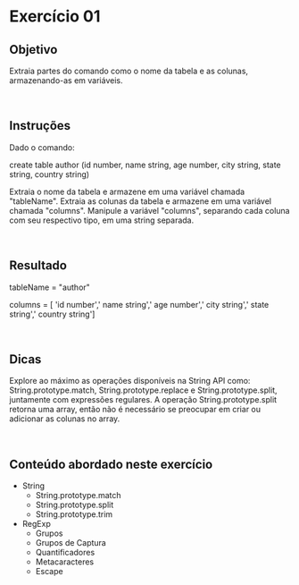# Exercício 01

## Objetivo

Extraia partes do comando como o nome da tabela e as colunas, armazenando-as em variáveis.

<br>

## Instruções

Dado o comando:

create table author (id number, name string, age number, city string, state string, country string)

Extraia o nome da tabela e armazene em uma variável chamada "tableName".
Extraia as colunas da tabela e armazene em uma variável chamada "columns".
Manipule a variável "columns", separando cada coluna com seu respectivo tipo, em uma string separada.

<br>

## Resultado

tableName = "author"

columns = [ 'id number',' name string',' age number',' city string',' state string',' country string']

<br>

## Dicas

Explore ao máximo as operações disponíveis na String API como: String.prototype.match, String.prototype.replace e String.prototype.split, juntamente com expressões regulares. A operação String.prototype.split retorna uma array, então não é necessário se preocupar em criar ou adicionar as colunas no array.

<br>

## Conteúdo abordado neste exercício

- String
  - String.prototype.match
  - String.prototype.split
  - String.prototype.trim
- RegExp
  - Grupos
  - Grupos de Captura
  - Quantificadores
  - Metacaracteres
  - Escape
